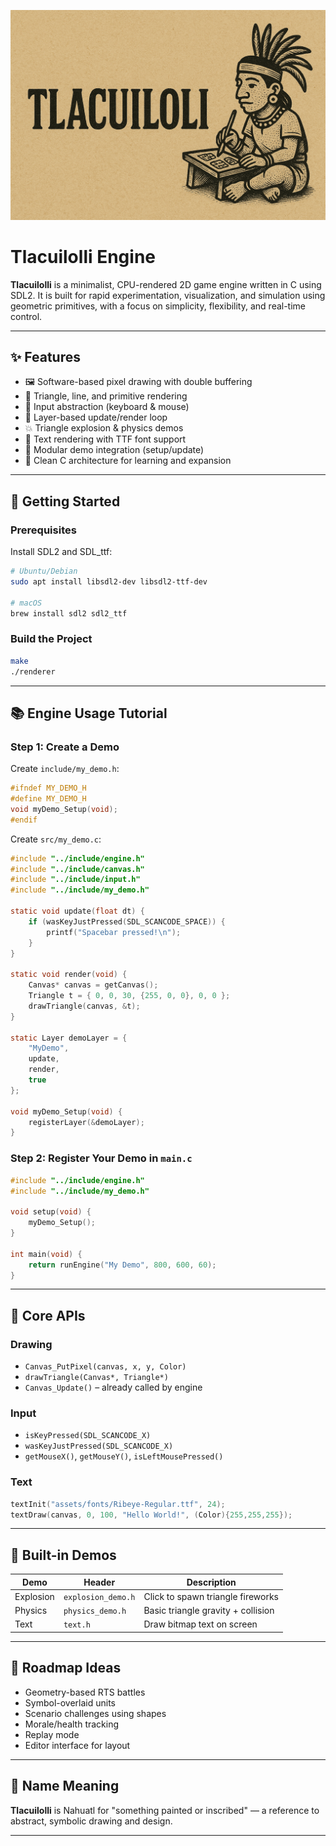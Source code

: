 <!-- ![Header](./assets/logo/logo_tlacuilolli_banner.png) -->

<p align="center">
  <img src="./assets/logo/logo_tlacuilolli_banner.png" width="700" alt="Tlacuilolli Logo"/>
</p>

# Tlacuilolli Engine

<!-- <h1 align="center">Tlacuilolli Engine</h1> -->

**Tlacuilolli** is a minimalist, CPU-rendered 2D game engine written in C using SDL2. It is built for rapid experimentation, visualization, and simulation using geometric primitives, with a focus on simplicity, flexibility, and real-time control.

---

## ✨ Features

- 🖼️ Software-based pixel drawing with double buffering
- 🔺 Triangle, line, and primitive rendering
- 🎯 Input abstraction (keyboard & mouse)
- 🧠 Layer-based update/render loop
- 💥 Triangle explosion & physics demos
- 📝 Text rendering with TTF font support
- 🧩 Modular demo integration (setup/update)
- 🧠 Clean C architecture for learning and expansion

---

## 🚀 Getting Started

### Prerequisites

Install SDL2 and SDL_ttf:

```bash
# Ubuntu/Debian
sudo apt install libsdl2-dev libsdl2-ttf-dev

# macOS
brew install sdl2 sdl2_ttf
```

### Build the Project

```bash
make
./renderer
```

---

## 📚 Engine Usage Tutorial

### Step 1: Create a Demo

Create `include/my_demo.h`:

```c
#ifndef MY_DEMO_H
#define MY_DEMO_H
void myDemo_Setup(void);
#endif
```

Create `src/my_demo.c`:

```c
#include "../include/engine.h"
#include "../include/canvas.h"
#include "../include/input.h"
#include "../include/my_demo.h"

static void update(float dt) {
    if (wasKeyJustPressed(SDL_SCANCODE_SPACE)) {
        printf("Spacebar pressed!\n");
    }
}

static void render(void) {
    Canvas* canvas = getCanvas();
    Triangle t = { 0, 0, 30, {255, 0, 0}, 0, 0 };
    drawTriangle(canvas, &t);
}

static Layer demoLayer = {
    "MyDemo",
    update,
    render,
    true
};

void myDemo_Setup(void) {
    registerLayer(&demoLayer);
}
```

### Step 2: Register Your Demo in `main.c`

```c
#include "../include/engine.h"
#include "../include/my_demo.h"

void setup(void) {
    myDemo_Setup();
}

int main(void) {
    return runEngine("My Demo", 800, 600, 60);
}
```

---

## 🔑 Core APIs

### Drawing

- `Canvas_PutPixel(canvas, x, y, Color)`
- `drawTriangle(Canvas*, Triangle*)`
- `Canvas_Update()` – already called by engine

### Input

- `isKeyPressed(SDL_SCANCODE_X)`
- `wasKeyJustPressed(SDL_SCANCODE_X)`
- `getMouseX()`, `getMouseY()`, `isLeftMousePressed()`

### Text

```c
textInit("assets/fonts/Ribeye-Regular.ttf", 24);
textDraw(canvas, 0, 100, "Hello World!", (Color){255,255,255});
```

---

## 🔄 Built-in Demos

| Demo      | Header             | Description                        |
| --------- | ------------------ | ---------------------------------- |
| Explosion | `explosion_demo.h` | Click to spawn triangle fireworks  |
| Physics   | `physics_demo.h`   | Basic triangle gravity + collision |
| Text      | `text.h`           | Draw bitmap text on screen         |

---

## 📌 Roadmap Ideas

- Geometry-based RTS battles
- Symbol-overlaid units
- Scenario challenges using shapes
- Morale/health tracking
- Replay mode
- Editor interface for layout

---

## 🔣 Name Meaning

**Tlacuilolli** is Nahuatl for "something painted or inscribed" — a reference to abstract, symbolic drawing and design.

---
